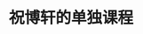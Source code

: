 <html>
	<head>
		<style type="text/css">
		<!--
			.purple{color:#FF00FF}
		-->
      		</style>
	</head>
	<body>
		<h1><center>祝博轩的单独课程</center></h1>
	</body>
</html>

